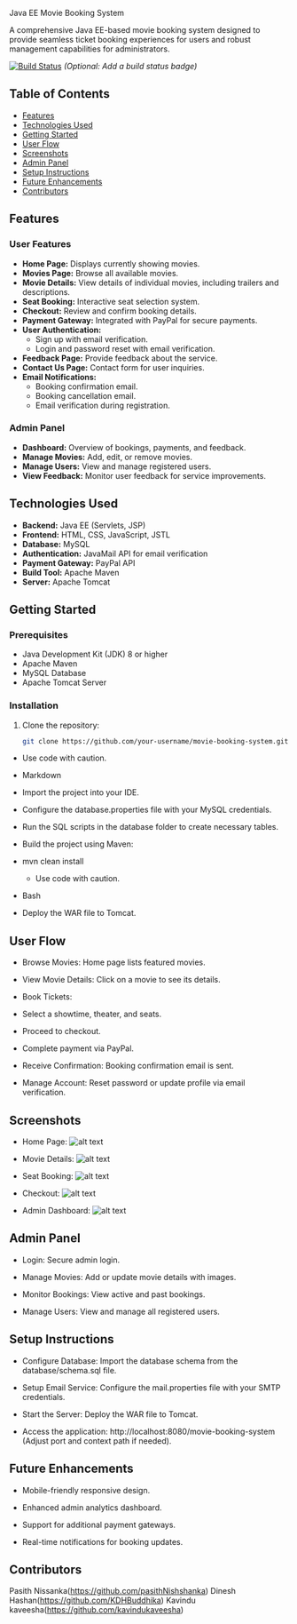  Java EE Movie Booking System

A comprehensive Java EE-based movie booking system designed to provide seamless ticket booking experiences for users and robust management capabilities for administrators.

[![Build Status](https://travis-ci.org/your-username/movie-booking-system.svg?branch=master)](https://travis-ci.org/your-username/movie-booking-system)  *(Optional: Add a build status badge)*

## Table of Contents

* [Features](#features)
* [Technologies Used](#technologies-used)
* [Getting Started](#getting-started)
* [User Flow](#user-flow)
* [Screenshots](#screenshots)
* [Admin Panel](#admin-panel)
* [Setup Instructions](#setup-instructions)
* [Future Enhancements](#future-enhancements)
* [Contributors](#contributors)


## Features

### User Features

* **Home Page:** Displays currently showing movies.
* **Movies Page:** Browse all available movies.
* **Movie Details:** View details of individual movies, including trailers and descriptions.
* **Seat Booking:** Interactive seat selection system.
* **Checkout:** Review and confirm booking details.
* **Payment Gateway:** Integrated with PayPal for secure payments.
* **User Authentication:**
    * Sign up with email verification.
    * Login and password reset with email verification.
* **Feedback Page:** Provide feedback about the service.
* **Contact Us Page:** Contact form for user inquiries.
* **Email Notifications:**
    * Booking confirmation email.
    * Booking cancellation email.
    * Email verification during registration.

### Admin Panel

* **Dashboard:** Overview of bookings, payments, and feedback.
* **Manage Movies:** Add, edit, or remove movies.
* **Manage Users:** View and manage registered users.
* **View Feedback:** Monitor user feedback for service improvements.


## Technologies Used

* **Backend:** Java EE (Servlets, JSP)
* **Frontend:** HTML, CSS, JavaScript, JSTL
* **Database:** MySQL
* **Authentication:** JavaMail API for email verification
* **Payment Gateway:** PayPal API
* **Build Tool:** Apache Maven
* **Server:** Apache Tomcat



## Getting Started

### Prerequisites

* Java Development Kit (JDK) 8 or higher
* Apache Maven
* MySQL Database
* Apache Tomcat Server


### Installation

1. Clone the repository:
   ```bash
   git clone https://github.com/your-username/movie-booking-system.git
* Use code with caution.
* Markdown
* Import the project into your IDE.

* Configure the database.properties file with your MySQL credentials.

* Run the SQL scripts in the database folder to create necessary tables.

* Build the project using Maven:

* mvn clean install
   * Use code with caution.
* Bash
* Deploy the WAR file to Tomcat.

## User Flow
* Browse Movies: Home page lists featured movies.

* View Movie Details: Click on a movie to see its details.

* Book Tickets:

* Select a showtime, theater, and seats.

* Proceed to checkout.

* Complete payment via PayPal.

* Receive Confirmation: Booking confirmation email is sent.

* Manage Account: Reset password or update profile via email verification.

## Screenshots
* Home Page:
![alt text](images/homepage.png)

* Movie Details:
![alt text](images/moviedetails.png)

* Seat Booking:
![alt text](images/seatbooking.png)

* Checkout:
![alt text](images/checkout.png)

* Admin Dashboard:
![alt text](images/admindashboard.png)

## Admin Panel
* Login: Secure admin login.

* Manage Movies: Add or update movie details with images.

* Monitor Bookings: View active and past bookings.

* Manage Users: View and manage all registered users.

## Setup Instructions

* Configure Database: Import the database schema from the database/schema.sql file.

* Setup Email Service: Configure the mail.properties file with your SMTP credentials.

* Start the Server: Deploy the WAR file to Tomcat.

* Access the application: http://localhost:8080/movie-booking-system (Adjust port and context path if needed).

## Future Enhancements
* Mobile-friendly responsive design.

* Enhanced admin analytics dashboard.

* Support for additional payment gateways.

* Real-time notifications for booking updates.

## Contributors
Pasith Nissanka(https://github.com/pasithNishshanka)
Dinesh Hashan(https://github.com/KDHBuddhika)
Kavindu kaveesha(https://github.com/kavindukaveesha)


